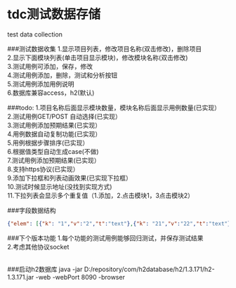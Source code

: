 tdc测试数据存储
===
test data collection

###测试数据收集
1.显示项目列表，修改项目名称(双击修改)，删除项目<br/>
2.显示下面模块列表(单击项目显示模块)，修改模块名称(双击修改)<br/>
3.测试用例可添加，保存，修改<br/>
4.测试用例添加，删除，测试和分析按钮<br/>
5.测试用例添加用例说明<br/>
6.数据库兼容access，h2(默认)<br/>

###todo:
1.项目名称后面显示模块数量，模块名称后面显示用例数量(已实现）<br/>
2.测试用例GET/POST 自动选择(已实现）<br/>
3.测试用例添加预期结果(已实现）<br/>
4.用例数据自动复制功能(已实现）<br/>
5.用例根据步骤排序(已实现）<br/>
6.根据值类型自动生成case(不做)<br/>
7.测试用例添加预期结果(已实现）<br/>
8.支持https协议(已实现）<br/>
9.添加下拉框和列表动画效果(已实现下拉框）<br/>
10.测试时候显示地址(没找到实现方式)<br/>
11.下拉列表会显示多个重复值（1.添加，2.点击模块1，3点击模块2）<br/>


###字段数据结构
```json
{"elem": [{"k": "1","v":"2","t":"text"},{"k": "21","v":"22","t":"text"}]}
```

###下个版本功能
1.每个功能的测试用例能够回归测试，并保存测试结果<br/>
2.考虑其他协议socket<br/><br/>

###启动h2数据库
java -jar D:/repository/com/h2database/h2/1.3.171/h2-1.3.171.jar -web -webPort 8090 -browser